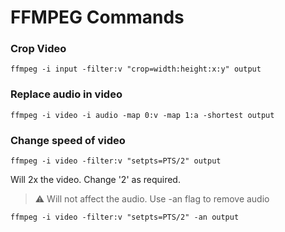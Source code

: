 # FFMPEG Commands

### Crop Video

```
ffmpeg -i input -filter:v "crop=width:height:x:y" output
```

### Replace audio in video

```
ffmpeg -i video -i audio -map 0:v -map 1:a -shortest output
```

### Change speed of video

```
ffmpeg -i video -filter:v "setpts=PTS/2" output
```
Will 2x the video. Change '2' as required.

> ⚠️ Will not affect the audio. Use -an flag to remove audio

```
ffmpeg -i video -filter:v "setpts=PTS/2" -an output
```